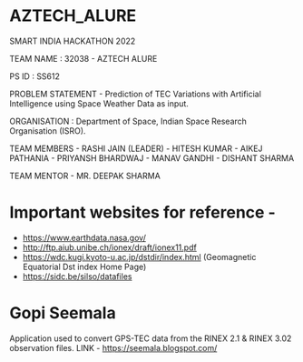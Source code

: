 # AZTECH_ALURE
SMART INDIA HACKATHON 2022

TEAM NAME : 32038 - AZTECH ALURE

PS ID : SS612

PROBLEM STATEMENT - Prediction of TEC Variations with Artificial Intelligence using Space Weather Data as input.

ORGANISATION : Department of Space, Indian Space Research Organisation (ISRO).

TEAM MEMBERS - RASHI JAIN (LEADER)
             - HITESH KUMAR
             - AIKEJ PATHANIA
             - PRIYANSH BHARDWAJ 
             - MANAV GANDHI
             - DISHANT SHARMA
             
 TEAM MENTOR - MR. DEEPAK SHARMA    
 
 # Important websites for reference - 
 - https://www.earthdata.nasa.gov/
 - http://ftp.aiub.unibe.ch/ionex/draft/ionex11.pdf
 - https://wdc.kugi.kyoto-u.ac.jp/dstdir/index.html      (Geomagnetic Equatorial Dst index Home Page)
 - https://sidc.be/silso/datafiles
 
 # Gopi Seemala
 Application used to convert GPS-TEC data from the RINEX 2.1 & RINEX 3.02 observation files. 
 LINK - https://seemala.blogspot.com/
 
             
